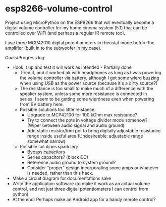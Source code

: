 # esp8266-volume-control

Project using MicroPython on the ESP8266 that will eventually become a
digital volume controller for my home cinema system (5.1) that can be
controlled over WiFi (and perhaps a regular IR remote too).

I use three MCP42010 digital potentiometers in rheostat mode before
the amplifier (built in to the subwoofer in my case).

Goals/Progress log:
* Hook it up and test it will work as intended - Partially done
  * Tried it, and it worked ok with headphones as long as I was
    powering the volume controller via battery, although I got some
    wierd buzzing when using USB as the power source (because
    it's a dirty source?)
  * The resistance is too small to make much of a difference with the
    speaker system, unless some more resistance is connected in
    series. I seem to be getting some wierdness even when powering
    from 9V battery here.
  * Possible solutions too little reistance:
    * Upgrade to MCP42100 for 100 kOhm max resistance?
    * Try to connect the pots in voltage divider mode somehow? (Wiper between audio signal and audio ground)
    * Add static resistor/trim pot to bring digitally adjustable resistance
      range inside useful area (Undesireable: adjustable range somewhat narrow)
  * Possible solutions sparkling:
    * Bypass capacitors
    * Series capacitors? (block DC)
    * Reference audio ground to system ground?
    * Consider "proper" design incorporating some amps or whatever is needed, rather than this hack.
* Make a circuit diagram for documentations sake
* Write the application software (to make it work as an actual volume
  control, and not just three digital potentiometers I can control
  from python)
* At the end: Perhaps make an Android app for a handy remote control?
